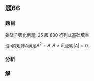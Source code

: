 ## 题66
### 题目
姜晓千强化例题; 25 版 880 行列式基础填空

设$n$阶矩阵$A$满足${A}^{2} = A, A \neq  E$,证明$| A|  = 0$.
### 分析

### 解